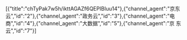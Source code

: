 [{"title":"chTyPak7w5h/ikttAGAZf6QEPIBIuu14"},{"channel_agent":"京东云","id":"2"},{"channel_agent":"政务云","id":"3"},{"channel_agent":"电商","id":"4"},{"channel_agent":"大数据","id":"5"},{"channel_agent":"京  东  云","id":"7"}]